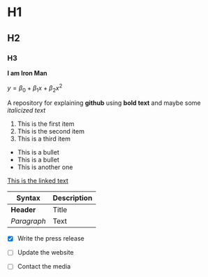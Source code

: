 # H1
## H2
### H3 

**I am Iron Man**


$y = \beta_0 + \beta_1 x + \beta_2 x^2$


A repository for explaining **github** using **bold text** and maybe some *italicized text*

1. This is the first item
2. This is the second item
3. This is a third item


* This is a bullet
* This is a bullet 
* This is another one


[This is the linked text](http://www.google.com)

| Syntax | Description |
| ----------- | ----------- |
|  **Header** | Title |
| *Paragraph* | Text |


- [x] Write the press release
- [ ] Update the website
- [ ] Contact the media



